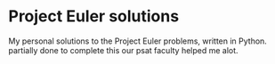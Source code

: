 # Project Euler solutions
My personal solutions to the Project Euler problems, written in Python.
partially done
to complete this our psat faculty helped me alot.
